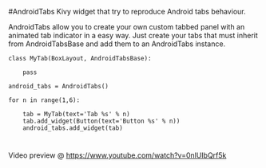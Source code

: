 #AndroidTabs
Kivy widget that try to reproduce Android tabs behaviour.


AndroidTabs allow you to create your own custom tabbed panel
with an animated tab indicator in a easy way.
Just create your tabs that must inherit from AndroidTabsBase
and add them to an AndroidTabs instance.

```
class MyTab(BoxLayout, AndroidTabsBase):

    pass

android_tabs = AndroidTabs()

for n in range(1,6):

    tab = MyTab(text='Tab %s' % n)
    tab.add_widget(Button(text='Button %s' % n))
    android_tabs.add_widget(tab)
```
#
Video preview @ https://www.youtube.com/watch?v=0nlUIbQrf5k

